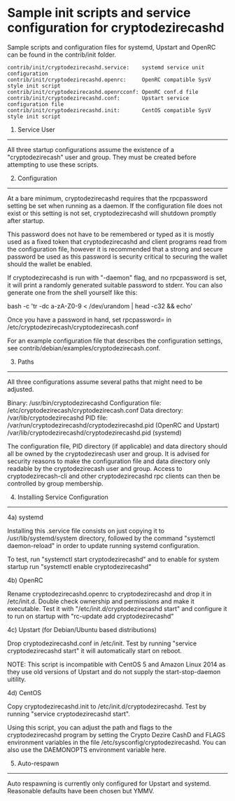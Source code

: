 Sample init scripts and service configuration for cryptodezirecashd
==========================================================

Sample scripts and configuration files for systemd, Upstart and OpenRC
can be found in the contrib/init folder.

    contrib/init/cryptodezirecashd.service:    systemd service unit configuration
    contrib/init/cryptodezirecashd.openrc:     OpenRC compatible SysV style init script
    contrib/init/cryptodezirecashd.openrcconf: OpenRC conf.d file
    contrib/init/cryptodezirecashd.conf:       Upstart service configuration file
    contrib/init/cryptodezirecashd.init:       CentOS compatible SysV style init script

1. Service User
---------------------------------

All three startup configurations assume the existence of a "cryptodezirecash" user
and group.  They must be created before attempting to use these scripts.

2. Configuration
---------------------------------

At a bare minimum, cryptodezirecashd requires that the rpcpassword setting be set
when running as a daemon.  If the configuration file does not exist or this
setting is not set, cryptodezirecashd will shutdown promptly after startup.

This password does not have to be remembered or typed as it is mostly used
as a fixed token that cryptodezirecashd and client programs read from the configuration
file, however it is recommended that a strong and secure password be used
as this password is security critical to securing the wallet should the
wallet be enabled.

If cryptodezirecashd is run with "-daemon" flag, and no rpcpassword is set, it will
print a randomly generated suitable password to stderr.  You can also
generate one from the shell yourself like this:

bash -c 'tr -dc a-zA-Z0-9 < /dev/urandom | head -c32 && echo'

Once you have a password in hand, set rpcpassword= in /etc/cryptodezirecash/cryptodezirecash.conf

For an example configuration file that describes the configuration settings,
see contrib/debian/examples/cryptodezirecash.conf.

3. Paths
---------------------------------

All three configurations assume several paths that might need to be adjusted.

Binary:              /usr/bin/cryptodezirecashd
Configuration file:  /etc/cryptodezirecash/cryptodezirecash.conf
Data directory:      /var/lib/cryptodezirecashd
PID file:            /var/run/cryptodezirecashd/cryptodezirecashd.pid (OpenRC and Upstart)
                     /var/lib/cryptodezirecashd/cryptodezirecashd.pid (systemd)

The configuration file, PID directory (if applicable) and data directory
should all be owned by the cryptodezirecash user and group.  It is advised for security
reasons to make the configuration file and data directory only readable by the
cryptodezirecash user and group.  Access to cryptodezirecash-cli and other cryptodezirecashd rpc clients
can then be controlled by group membership.

4. Installing Service Configuration
-----------------------------------

4a) systemd

Installing this .service file consists on just copying it to
/usr/lib/systemd/system directory, followed by the command
"systemctl daemon-reload" in order to update running systemd configuration.

To test, run "systemctl start cryptodezirecashd" and to enable for system startup run
"systemctl enable cryptodezirecashd"

4b) OpenRC

Rename cryptodezirecashd.openrc to cryptodezirecashd and drop it in /etc/init.d.  Double
check ownership and permissions and make it executable.  Test it with
"/etc/init.d/cryptodezirecashd start" and configure it to run on startup with
"rc-update add cryptodezirecashd"

4c) Upstart (for Debian/Ubuntu based distributions)

Drop cryptodezirecashd.conf in /etc/init.  Test by running "service cryptodezirecashd start"
it will automatically start on reboot.

NOTE: This script is incompatible with CentOS 5 and Amazon Linux 2014 as they
use old versions of Upstart and do not supply the start-stop-daemon uitility.

4d) CentOS

Copy cryptodezirecashd.init to /etc/init.d/cryptodezirecashd. Test by running "service cryptodezirecashd start".

Using this script, you can adjust the path and flags to the cryptodezirecashd program by
setting the Crypto Dezire CashD and FLAGS environment variables in the file
/etc/sysconfig/cryptodezirecashd. You can also use the DAEMONOPTS environment variable here.

5. Auto-respawn
-----------------------------------

Auto respawning is currently only configured for Upstart and systemd.
Reasonable defaults have been chosen but YMMV.
